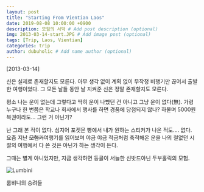 ```yaml
---
layout: post
title: "Starting From Vientian Laos"
date: 2019-08-08 10:00:00 +0900
description: 모험의 서막 # Add post description (optional)
img: 2013-03-14-start.JPG # Add image post (optional)
tags: [Trip, Laos, Vientian]
categories: trip
author: dubuholic # Add name author (optional)
---
```



[2013-03-14] 

신은 실제로 존재할지도 모른다. 아무 생각 없이 계획 없이 무작정 비행기만 끊어서 출발한 여행이었다. 
그 모든 날들 동안 날 지켜준 신은 정말 존재할지도 모른다.  

평소 나는 운이 없는데 그렇다고 딱히 운이 나빴던 건 아니고 그냥 운이 없다(無). 
가령 누구나 한 번쯤은 학교나 회사에서 행사를 하면 경품에 당첨되지 않나? 
하물며 5000원 복권이라도... 그런 거 아닌가?   

난 그래 본 적이 없다. 심지어 포켓몬 빵에서 내가 원하는 스티커가 나온 적도.... 없다. 
요즘 지난 ~~모험기~~여행기를 읽어보며 야금 야금 적금처럼 축적해온 운을 나의 철없던 시절의 여행에서 다 쓴 것은 아닌가 하는 생각이 든다.   

그때는 별게 아니었지만, 지금 생각하면 등골이 서늘한 신밧드아닌 두부홀릭의 모험.  

![Lumbini]({{site.baseurl}}/assets/img/2013-03-14-lumbini.JPG)
<p class="page-caption">룸비니의 승려들</p>